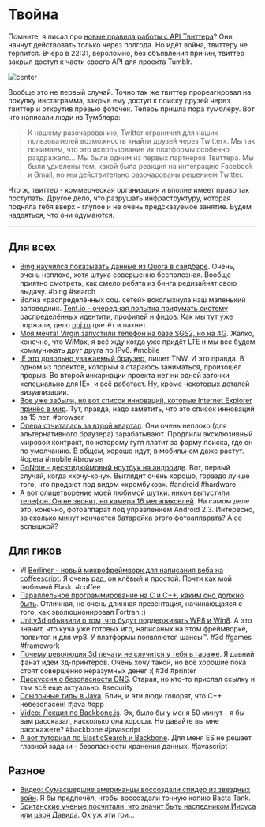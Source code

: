 # Твойна

Помните, я писал про [новые правила работы с API Твиттера](http://addmeto.cc/post/2012-08-17-twitter-of-doom/)? Они начнут действовать только через полгода. Но идёт война, твиттеру не терпится. Вчера в 22:31, вероломно, без объявления причин, твиттер закрыл доступ к части своего API для проекта Tumblr.

![center](http://tctechcrunch2011.files.wordpress.com/2012/08/tumblr-sign-up.jpeg?w=625)

Вообще это не первый случай. Точно так же твиттер прореагировал на покупку инстаграмма, закрыв ему доступ к поиску друзей через твиттер и открутив превью фоточек. Теперь пришла пора тумблеру.
Вот что написали люди из Тумблера:

> К нашему разочарованию, Twitter ограничил для наших пользователей возможность «найти друзей через Twitter». Мы так понимаем, что это использование их платформы особенно раздражало… Мы были одним из первых партнеров Твиттера. Мы были удивлены тем, какой была реакция на интеграцию Facebook и Gmail, но мы действительно разочарованы решением Twitter.

Что ж, твиттер - коммерческая организация и вполне имеет право так поступать. Другое дело, что разрушать инфраструктуру, которая подняла тебя вверх - глупое и не очень предсказуемое занятие. Будем надеяться, что они одумаются.

-----

## Для всех
* [Bing научился показывать данные из Quora в сайдбаре](http://www.theverge.com/2012/8/22/3260927/bing-quora-experts-social-sidebar). Очень, очень неплохо, хотя штука совершенно бесполезная. Вообще приятно смотреть, как смело ребята из бинга редизайнят свою выдачу. #bing #search
* Волна «распределённых соц. сетей» всколыхнула наш маленький заповедник. [Tent.io - очередная попытка придумать систему распределённых идентити, профилей и фидов](http://tent.io/blog/introducing-tent). Как мы тут уже поржали, дело [npj.ru](http://npj.ru/) цветёт и пахнет.
* [Моя мечта! Virgin запустили телефон на базе SGS2, но на 4G](http://www.theverge.com/2012/8/22/3261452/boost-virgin-prepaid-carries-Galaxy). Жалко, конечно, что WiMax, я всё жду когда уже придёт LTE и мы все будем коммуникать друг друга по IPv6. #mobile
* [IE это довольно уважаемый браузер](http://thenextweb.com/insider/2012/08/22/mozillas-andreas-gal-internet-explorer-9-pretty-respectable-browser/), пишет TNW. И это правда. В одном из проектов, которым я стараюсь заниматься, произошел прорыв. Во второй инкарнации проекта нет ни одной заточки «специально для IE», и всё работает. Ну, кроме некоторых деталей визуализации.
* [Все уже забыли, но вот список инноваций, которые Internet Explorer принёс в мир](http://www.nczonline.net/blog/2012/08/22/the-innovations-of-internet-explorer/). Тут, правда, надо заметить, что это список инноваций за 15 лет. #browser
* [Опера отчиталась за втрой квартал](http://techcrunch.com/2012/08/22/opera-q2-mobile-browse/). Они очень неплохо (для альтернативного браузера) зарабатывают. Продлили эксклюзивный мировой контракт, по которому гугл платит за форму поиска, где он по умолчанию. В общем, хорошо идут, в мобильном даже растут. #opera #mobile #browser
* [GoNote - десятидюймовый ноутбук на андроиде](http://www.ergoelectronics.com/products/10inch-gonote-touchscreen-android-4-netbook-gnt10). Вот, первый случай, когда «хочу-хочу». Выглядит очень хорошо, гораздо лучше того, что продают под видом «хромбуков». #android #hardware
* [А вот олицетворение моей любимой шутки: никон выпустили телефон. Он не звонит, но камера 16 мегапикселей](http://www.bhphotovideo.com/indepth/announcements/new-android-powered-nikon-coolpix-s800c?BI=8938&kw=S800c). На самом деле это, конечно, фотоаппарат под управлением Android 2.3. Интересно, за сколько минут кончается батарейка этого фотоаппарата? А со вспышкой?

## Для гиков
* У! [Berliner - новый микрофреймворк для написания веба на coffeescript](http://berliner.jcoglan.com/). Я очень рад, он клёвый и простой. Почти как мой любимый Flask. #coffee
* [Параллельное программирование на C и C++, каким оно должно быть](https://speakerdeck.com/u/multicoreworld/p/james-reinders-intel-united-states). Отличная, но очень длинная презентация, начинающаяся с того, как эволюционировал Fortran :)
* [Unity3d объявили о том, что будут поддерживать WP8 и Win8](http://wmpoweruser.com/unity3d-graphics-engine-coming-to-windows-phone-8-and-windows-8/). А это значит, что куча уже готовых игр, написаных на этом фреймворке, появится и для wp8. У платформы появляются шансы™. #3d #games #framework
* [Почему революция 3d печати не случится у тебя в гараже](http://www.extremetech.com/extreme/134833-why-the-3d-printing-revolution-wont-happen-in-your-garage). Я давний фанат идеи 3д-принтеров. Очень хочу такой, но все хорошие пока стоят совершенно неразумных денег :( #3d #printer
* [Дискуссия о безопасности DNS](http://blog.hackplanet.in/2011/09/small-discussion-on-dns-security.html). Старая, но кто-то прислал ссылку и там всё еще актуально. #security
* [Ссылочные типы в Java](http://devsundar.github.com/2012/06/28/Types-of-references-in-java/). Блин, и эти люди говорят, что C++ небезопасен! #java #cpp
* [Video: Лекция по Backbone.js](http://www.infoq.com/presentations/Backbonejs). Эх, было бы у меня 50 минут - я бы вам рассказал, насколько она хороша. Но давайте вы мне расскажете? #backbone #javascript
* [А вот туториал по ElasticSearch и Backbone](http://www.elasticsearch.org/tutorials/2012/08/22/javascript-web-applications-and-elasticsearch.html). Для меня ES не решает главной задачи - безопасности хранения данных. #javascript

## Разное
* [Видео: Сумасшедшие американцы воссоздали спидер из звездных войн](http://dsc.discovery.com/gear-gadgets/star-wars-speederbike-in-real-life-aerofex-hover-bike-flies-the-mojave.html#mkcpgn=fbdsc17). Я бы предпочёл, чтобы воссоздали точную копию Bacta Tank.
* [Британские ученые посчитали, что значит быть наследником Иисуса или царя Давида](http://www.bbc.co.uk/news/magazine-19331938). Ох уж эти гои...